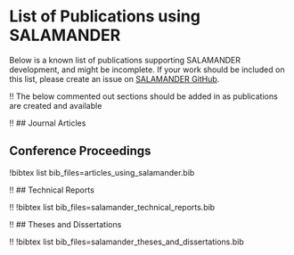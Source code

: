 # List of Publications using SALAMANDER

Below is a known list of publications supporting SALAMANDER development, and might be incomplete. If
your work should be included on this list, please create an issue on
[SALAMANDER GitHub](https://github.com/idaholab/salamander/issues).

!! The below commented out sections should be added in as publications are created and available

!! ## Journal Articles

## Conference Proceedings

!bibtex list bib_files=articles_using_salamander.bib

!! ## Technical Reports

!! !bibtex list bib_files=salamander_technical_reports.bib

!! ## Theses and Dissertations

!! !bibtex list bib_files=salamander_theses_and_dissertations.bib
